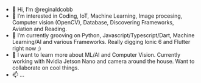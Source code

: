 - 👋 Hi, I’m @reginaldcobb
- 👀 I’m interested in Coding, IoT, Machine Learning, Image procesing, Computer vision (OpenCV), Database, Discovering Frameworks, Aviation and Reading. 
- 🌱 I’m currently grooving on Python, Javascript/Typescript/Dart, Machine Learning/AI and various Frameworks.  Really digging Ionic 6 and Flutter right now ;)
- 💞️ I want to learn more about ML/AI and Computer Vision.  Currently working with Nvidia Jetson Nano and camera around the house.  Want to collaborate on cool things.
- 📫 ...

<!---
reginaldcobb/reginaldcobb is a ✨ special ✨ repository because its `README.md` (this file) appears on your GitHub profile.
You can click the Preview link to take a look at your changes.
--->
